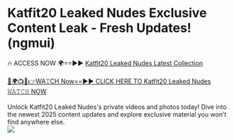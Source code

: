 # Katfit20 Leaked Nudes Exclusive Content Leak - Fresh Updates! (ngmui)

🔥 ACCESS NOW 🌍==►► <a href="https://tinyurl.com/2mz8nhtm" rel="nofollow">Katfit20 Leaked Nudes Latest Collection</a>
<br><br>
[🔴🌍📺📱👉WA𝚃CH Now==►► CLICK HERE TO Katfit20 Leaked Nudes 𝚆𝙰𝚃𝙲𝙷 NOW](https://tinyurl.com/2mz8nhtm)
<br><br>
Unlock Katfit20 Leaked Nudes's private videos and photos today! Dive into the newest 2025 content updates and explore exclusive material you won’t find anywhere else.
<br>
<a href="https://tinyurl.com/2mz8nhtm" rel="nofollow" data-target="animated-image.originalLink"><img src="https://camo.githubusercontent.com/8a4f000d20f83aca3bf7ec5f350d767afa0574a8a352519fd8cfa583a6f93a33/68747470733a2f2f692e696d6775722e636f6d2f644a486b345a712e676966" data-canonical-src="https://i.imgur.com/dJHk4Zq.gif" style="max-width: 100%; display: inline-block;" data-target="animated-image.originalImage"></a>
<br>
